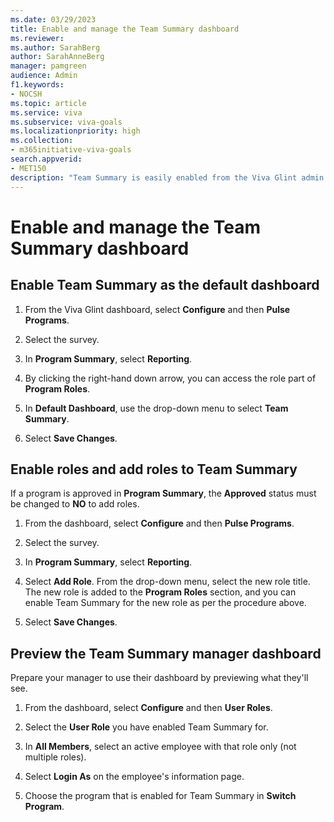 ```yaml
---
ms.date: 03/29/2023
title: Enable and manage the Team Summary dashboard 
ms.reviewer: 
ms.author: SarahBerg
author: SarahAnneBerg
manager: pamgreen
audience: Admin
f1.keywords:
- NOCSH
ms.topic: article
ms.service: viva
ms.subservice: viva-goals
ms.localizationpriority: high
ms.collection:  
- m365initiative-viva-goals  
search.appverid:
- MET150
description: "Team Summary is easily enabled from the Viva Glint admin dashboard, allowing program roles permissions to relevant reports."
---
```


# Enable and manage the Team Summary dashboard 

## Enable Team Summary as the default dashboard

1. From the Viva Glint dashboard, select **Configure** and then **Pulse Programs**.  

1. Select the survey.  

1. In **Program Summary**, select **Reporting**. 

1. By clicking the right-hand down arrow, you can access the role part of **Program Roles**.

1. In **Default Dashboard**, use the drop-down menu to select **Team Summary**.  

1. Select **Save Changes**. 

## Enable roles and add roles to Team Summary 

If a program is approved in **Program Summary**, the **Approved** status must be changed to **NO** to add roles. 

1. From the dashboard, select **Configure** and then **Pulse Programs**.  

1. Select the survey.  

1. In **Program Summary**, select **Reporting**.  

1. Select **Add Role**. From the drop-down menu, select the new role title. The new role is added to the **Program Roles** section, and you can enable Team Summary for the new role as per the procedure above.  

1. Select **Save Changes**. 

## Preview the Team Summary manager dashboard  

Prepare your manager to use their dashboard by previewing what they'll see. 

1. From the dashboard, select **Configure** and then **User Roles**. 

1. Select the **User Role** you have enabled Team Summary for. 

1. In **All Members**, select an active employee with that role only (not multiple roles). 

1. Select **Login As** on the employee's information page. 

1. Choose the program that is enabled for Team Summary in **Switch Program**. 